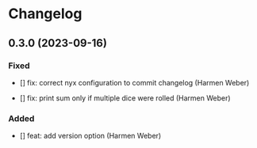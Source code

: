 # Changelog


## 0.3.0 (2023-09-16)

### Fixed

* [] fix: correct nyx configuration to commit changelog (Harmen Weber)

* [] fix: print sum only if multiple dice were rolled (Harmen Weber)

### Added

* [] feat: add version option (Harmen Weber)


